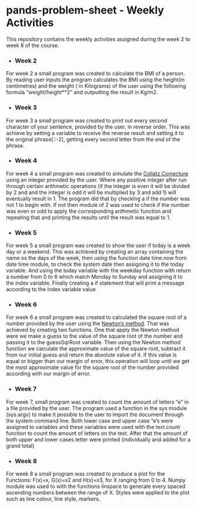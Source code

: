 # pands-problem-sheet - Weekly Activities

This repository contains the weekly activities assigned during the week 2 to week 8 of the course.

 * ### Week 2

For week 2 a small program was created to calculate the BMI of a person. By reading user inputs the program calculates the BMI using the height(in centimetres)  and the weight ( in Kilograms) of the user using the following formula “weight/height**2” and outputting the result in Kg/m2.


* ### Week 3

For week 3 a small program was created to print out every second character of your sentence, provided by the user, in reverse order. This was achieve by setting a variable to receive the reverse result and setting it to the original phrase[::-2], getting every second letter from the end of the phrase.


* ### Week 4

For week 4 a small program was created to simulate the [Collatz Conjecture](https://en.wikipedia.org/wiki/Collatz_conjecture) using an integer provided by the user. Where any positive integer after run through certain arithmetic operations (if the integer is even it will be divided by 2 and and the integer is odd it will be multiplied by 3 and add 1) will eventually result in 1.
The program did that by checking a if the number was not 1 to begin with. If not then module of 2 was used to check if the number was even or odd to apply the corresponding arithmetic function and repeating that and printing the results until the result was equal to 1.

* ### Week 5
For week 5 a small program was created to show the user if today is a week day or a weekend. This was achieved by creating an array containing the name os the days of the week,  then using the function date time.now from date time module, to check the system date then assigning it to the today variable. And using the today variable with the weekday function with return a number from 0 to 6 which match Monday to Sunday and assigning it to the index variable. Finally creating a if statement that will print a message according to the index variable value 

* ### Week 6

For week 6 a small program was created to calculated the square root of a number provided by the user using the [Newton’s method](https://en.wikipedia.org/wiki/Newton%27s_method). That was achieved by creating two functions. One that apply the Newton method were we make a guess to the value of the square root of the number and passing it to the guessSqrRoot variable. Then using the Newton method function we calculate the approximate value of the square root, subtract it from our initial guess and return the absolute value of it. If this value is equal or bigger than our margin of error, this operation will loop until we get the most approximate value for the square root of the number provided according with our margin of error.


 * ### Week 7

For week 7, small program was created to count the amount of letters “e” in a file provided by the user. The program used a function in the sys module (sys.argv) to make it possible to the user to import the document through the system command line. Both lower case and upper case “e’s were assigned to variables and these variables were used with the text.count function to count the amount of letters on the text. After that the amount of both upper and lower cases letter were printed (individually and added for a grand total) 

* ### Week 8
For week 8 a small program was created to produce a plot for the Functions: F(x)=x, G(x)=x2 and H(x)=x3, for X ranging from 0 to 4. Numpy module was used to with the functions linspace to generate every spaced ascending numbers between the range of X. Styles were applied to the plot such as line colour, line style, markers.


